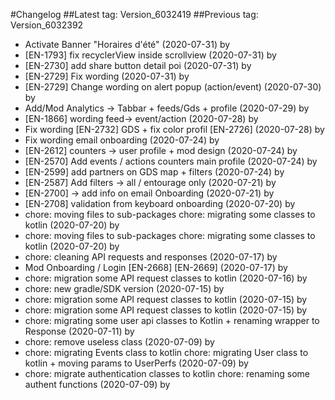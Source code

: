 #Changelog
##Latest tag: Version_6032419
##Previous tag: Version_6032392
* Activate Banner "Horaires d'été" (2020-07-31) by <Jr>
* [EN-1793] fix recyclerView inside scrollview (2020-07-31) by <Jr>
* [EN-2730] add share button detail poi (2020-07-31) by <Jr>
* [EN-2729] Fix wording (2020-07-31) by <Jr>
* [EN-2729] Change wording on alert popup (action/event) (2020-07-30) by <Jr>
* Add/Mod Analytics -> Tabbar + feeds/Gds + profile (2020-07-29) by <Jr>
* [EN-1866] wording feed-> event/action (2020-07-28) by <Jr>
* Fix wording [EN-2732] GDS + fix color profil [EN-2726] (2020-07-28) by <Jr>
* Fix wording email onboarding (2020-07-24) by <Jr>
* [EN-2612] counters -> user profile + mod design (2020-07-24) by <Jr>
* [EN-2570] Add events / actions counters main profile (2020-07-24) by <Jr>
* [EN-2599] add partners on GDS map + filters (2020-07-24) by <Jr>
* [EN-2587] Add filters -> all / entourage only (2020-07-21) by <Jr>
* [EN-2700] -> add info on email Onboarding (2020-07-21) by <Jr>
* [EN-2708] validation from keyboard onboarding (2020-07-20) by <Jr>
* chore: moving files to sub-packages chore: migrating some classes to kotlin (2020-07-20) by <Francois Pellissier>
* chore: moving files to sub-packages chore: migrating some classes to kotlin (2020-07-20) by <Francois Pellissier>
* chore: cleaning API requests and responses (2020-07-17) by <Francois Pellissier>
* Mod Onboarding / Login [EN-2668] [EN-2669] (2020-07-17) by <Jr>
* chore: migration some API request classes to kotlin (2020-07-16) by <Francois Pellissier>
* chore: new gradle/SDK version (2020-07-15) by <Francois Pellissier>
* chore: migration some API request classes to kotlin (2020-07-15) by <Francois Pellissier>
* chore: migration some API request classes to kotlin (2020-07-15) by <Francois Pellissier>
* chore: migrating some user api classes to Kotlin + renaming wrapper to Response (2020-07-11) by <Francois Pellissier>
* chore: remove useless class (2020-07-09) by <Francois Pellissier>
* chore: migrating Events class to kotlin chore: migrating User class to kotlin + moving params to UserPerfs (2020-07-09) by <Francois Pellissier>
* chore: migrate authentication classes to kotlin chore: renaming some authent functions (2020-07-09) by <Francois Pellissier>
